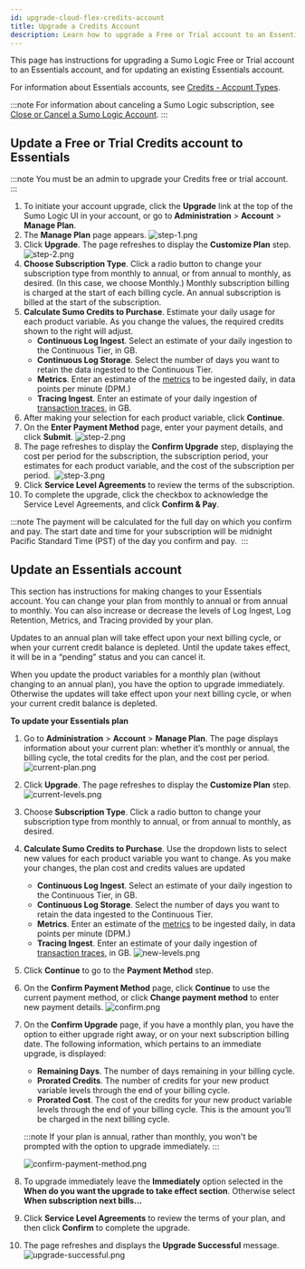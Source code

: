 ```yaml
---
id: upgrade-cloud-flex-credits-account
title: Upgrade a Credits Account
description: Learn how to upgrade a Free or Trial account to an Essentials subscription.
---
```


This page has instructions for upgrading a Sumo Logic Free or Trial account to an Essentials account, and for updating an existing Essentials account.

For information about Essentials accounts, see [Credits - Account Types](cloud-flex-credits-accounts.md). 

:::note
For information about canceling a Sumo Logic subscription, see [Close or Cancel a Sumo Logic Account](close-cancel-sumo-account.md).
:::

## Update a Free or Trial Credits account to Essentials

:::note
You must be an admin to upgrade your Credits free or trial account.
:::

1. To initiate your account upgrade, click the **Upgrade** link at the top of the Sumo Logic UI in your account, or go to **Administration** > **Account** > **Manage Plan**.
2. The **Manage Plan** page appears.
    ![step-1.png](/img/subscriptions/manage-plan-upgrade-to-essentials.png)
3. Click **Upgrade**. The page refreshes to display the **Customize Plan** step.
    ![step-2.png](/img/subscriptions/customize-plan-new-levels.png)
4. **Choose Subscription Type**. Click a radio button to change your subscription type from monthly to annual, or from annual to monthly, as desired. (In this case, we choose Monthly.) Monthly subscription billing is charged at the start of each billing cycle. An annual subscription is billed at the start of the subscription.
5. **Calculate Sumo Credits to Purchase**. Estimate your daily usage for each product variable. As you change the values, the required credits shown to the right will adjust.
   * **Continuous Log Ingest**. Select an estimate of your daily ingestion to the Continuous Tier, in GB.
   * **Continuous Log Storage**. Select the number of days you want to retain the data ingested to the Continuous Tier.
   * **Metrics**. Enter an estimate of the [metrics](/docs/metrics) to be ingested daily, in data points per minute (DPM.)
   * **Tracing Ingest**. Enter an estimate of your daily ingestion of [transaction traces](/docs/apm/traces), in GB. 
6. After making your selection for each product variable, click **Continue**.
7. On the **Enter Payment Method** page, enter your payment details, and click **Submit**.
    ![step-2.png](/img/subscriptions/enter-payment-method.png)
8.  The page refreshes to display the **Confirm Upgrade** step, displaying the cost per period for the subscription, the subscription period, your estimates for each product variable, and the cost of the subscription per period. 
    ![step-3.png](/img/subscriptions/confirm-upgrade.png)
9.  Click **Service Level Agreements** to review the terms of the subscription.
10. To complete the upgrade, click the checkbox to acknowledge the Service Level Agreements, and click **Confirm & Pay**.

:::note
The payment will be calculated for the full day on which you confirm and pay. The start date and time for your subscription will be midnight Pacific Standard Time (PST) of the day you confirm and pay. 
:::

## Update an Essentials account

This section has instructions for making changes to your Essentials account. You can change your plan from monthly to annual or from annual to monthly. You can also increase or decrease the levels of Log Ingest, Log Retention, Metrics, and Tracing provided by your plan.

Updates to an annual plan will take effect upon your next billing cycle, or when your current credit balance is depleted. Until the update takes effect, it will be in a “pending” status and you can cancel it.

When you update the product variables for a monthly plan (without changing to an annual plan), you have the option to upgrade immediately. Otherwise the updates will take effect upon your next billing cycle, or when your current credit balance is depleted.

**To update your Essentials plan**

1. Go to **Administration** > **Account** > **Manage Plan**. The page displays information about your current plan: whether it’s monthly or annual, the billing cycle, the total credits for the plan, and the cost per period.
    ![current-plan.png](/img/subscriptions/current-plan.png)
2. Click **Upgrade**. The page refreshes to display the **Customize Plan** step.
    ![current-levels.png](/img/subscriptions/current-levels.png)
4. Choose **Subscription Type**. Click a radio button to change your subscription type from monthly to annual, or from annual to monthly, as desired.
5. **Calculate Sumo Credits to Purchase**. Use the dropdown lists to select new values for each product variable you want to change. As you make your changes, the plan cost and credits values are updated
    * **Continuous Log Ingest**. Select an estimate of your daily ingestion to the Continuous Tier, in GB.
    * **Continuous Log Storage**. Select the number of days you want to retain the data ingested to the Continuous Tier.
    * **Metrics**. Enter an estimate of the [metrics](/docs/metrics) to be ingested daily, in data points per minute (DPM.)
    * **Tracing Ingest**. Enter an estimate of your daily ingestion of [transaction traces](/docs/apm/traces), in GB.
       ![new-levels.png](/img/subscriptions/new-levels.png)
6. Click **Continue** to go to the **Payment Method** step.
7. On the **Confirm Payment Method** page, click **Continue** to use the current payment method, or click **Change payment method** to enter new payment details.
   ![confirm.png](/img/subscriptions/confirm-payment-method.png)
8. On the **Confirm Upgrade** page, if you have a monthly plan, you have the option to either upgrade right away, or on your next subscription billing date. The following information, which pertains to an immediate upgrade, is displayed:
    * **Remaining Days**. The number of days remaining in your billing cycle.
    * **Prorated Credits**. The number of credits for your new product variable levels through the end of your billing cycle.
    * **Prorated Cost**. The cost of the credits for your new product variable levels through the end of your billing cycle. This is the amount you’ll be charged in the next billing cycle.

    :::note
    If your plan is annual, rather than monthly, you won't be prompted with the option to upgrade immediately.
    :::

   ![confirm-payment-method.png](/img/subscriptions/confirm-payment-method.png)
9. To upgrade immediately leave the **Immediately** option selected in the **When do you want the upgrade to take effect section**. Otherwise select **When subscription next bills…**
10. Click **Service Level Agreements** to review the terms of your plan, and then click **Confirm** to complete the upgrade.
11. The page refreshes and displays the **Upgrade Successful** message.
    ![upgrade-successful.png](/img/subscriptions/upgrade-success.png)
